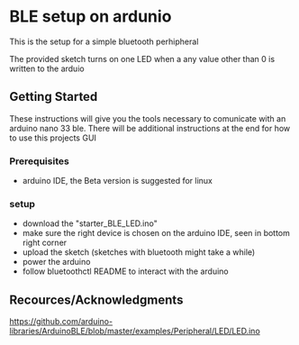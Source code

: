 
# BLE setup on ardunio

This is the setup for a simple bluetooth perhipheral

The provided sketch turns on one LED when a any value other than 0 is written to the arduio

## Getting Started

These instructions will give you the tools necessary to comunicate with an arduino nano 33 ble.
There will be additional instructions at the end for how to use this projects GUI

### Prerequisites

- arduino IDE, the Beta version is suggested for linux


### setup

- download the "starter_BLE_LED.ino" 
- make sure the right device is chosen on the arduino IDE, seen in bottom right corner
- upload the sketch (sketches with bluetooth might take a while)
- power the arduino
- follow bluetoothctl README to interact with the arduino


## Recources/Acknowledgments

https://github.com/arduino-libraries/ArduinoBLE/blob/master/examples/Peripheral/LED/LED.ino
